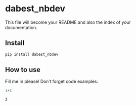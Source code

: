 dabest_nbdev
================

<!-- WARNING: THIS FILE WAS AUTOGENERATED! DO NOT EDIT! -->

This file will become your README and also the index of your
documentation.

## Install

``` sh
pip install dabest_nbdev
```

## How to use

Fill me in please! Don’t forget code examples:

``` python
1+1
```

    2
